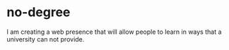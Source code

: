 # no-degree
I am creating a web presence that will allow people to learn in ways that a university can not provide.
